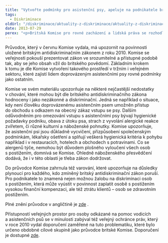 ```yaml
---
title: "Vytvořte podmínky pro asistenční psy, apeluje na podnikatele britská organizace zabývající se lidskými právy"
tags:
  - Diskriminace
oldUrl: "/diskriminace/aktuality-z-diskriminace/aktuality-z-diskriminace-2013/vytvorte-podminky-pro-asistencni-psy-apeluje-na-podnikatele-britska-organizace-zabyvajici-s/"
date: 2013-07-29
perex: "<p>Britská Komise pro rovné zacházení a lidská práva se rozhodla informovat veřejnost o často přehlížených problémech v životě lidí se zdravotním postižením odkázaných na pomoc asistenčních psů. Učinila tak prostřednictvím průvodce cíleného především na podnikatele a provozovatele veřejných služeb. Jeho účelem má být především podpora těchto lidí na základě vytvoření takového tržního prostředí, ve kterém budou mít stejná práva a možnosti jako všichni ostatní zákazníci. </p>"
---
```


<!-- imported from the old website -->

<p class="align-blok">Průvodce, který v červnu Komise vydala, má upozornit na povinnosti uložené britským antidiskriminačním zákonem z roku 2010. Komise se veřejnosti pokouší prezentovat zákon ve srozumitelné a přístupné podobě tak, aby se jeho obsah vžil do britského povědomí. Základním krokem k tomu je dle Komise vytvoření takového prostředí v tržním i veřejném sektoru, které zajistí lidem doprovázeným asistenčními psy rovné podmínky jako ostatním.</p><p class="align-blok">Komise ve svém materiálu upozorňuje na některé nejčastější nedostatky v chování, které mohou být dle britského antidiskriminačního zákona hodnoceny i jako nezákonné a diskriminační. Jedná se například o situace, kdy není člověku doprovázenému asistenčním psem umožněn přístup do obchodu s odkazem na obecný zákaz vstupu se psy. Dalším odůvodněním pro omezování vstupu s asistenčními psy bývají hygienické požadavky podniku, obava z útoku psa, strach z vyvolání alergické reakce zvířetem, či různé kulturní a náboženské pohnutky. Komise upozorňuje, že asistenční psi jsou důkladně vycvičení, přizpůsobení společenským podmínkám, lékařsky ošetření a splňují veškerá hygienická kritéria k pohybu například i v restauracích, hotelech a obchodech s potravinami. Co se alergenů týče, nemohou být důvodem plošného vyloučení všech osob s postižením, domnívá se Komise. Ohledně náboženského přesvědčení dodává, že i v této oblasti je třeba zákon dodržovat.</p><p class="align-blok">Do průvodce Komise zahrnula též varování, které upozorňuje na důsledky plynoucí pro každého, kdo zmíněný britský antidiskriminační zákon poruší. Pro podnikatele to znamená nejen možnou žalobu na diskriminaci osob s postižením, která může vyústit v povinnost zaplatit osobě s postižením vysokou finanční kompenzaci, ale též ztrátu klientů – osob se zdravotním postižením.</p><p>Plné znění průvodce v angličtině je <a title="Otevření do nového okna" href="http://www.equalityhumanrights.com/uploaded_files/assistance_dogs_guide.pdf" target="_blank">zde</a> . </p><p class="align-blok">Přístupností veřejných prostor pro osoby odkázané na pomoc vodicích a asistenčních psů se v minulosti zabýval též veřejný ochránce práv, který v roce 2010 vydal doporučení zaměřené na tuto problematiku, které bylo určeno obdobné cílové skupině jako průvodce britské Komise. Doporučení je dostupné <a href="http://www.ochrance.cz/uploads-import/DISKRIMINACE/Doporuceni/31-10-DIS-JKV_doporuceni-psi.pdf">zde</a>.</p>
